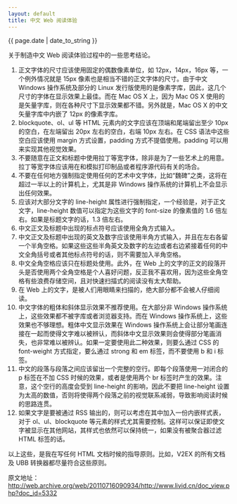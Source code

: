 ```yaml
---
layout: default
title: 中文 Web 阅读体验
---
```

{{ page.date | date_to_string }}

关于制造中文 Web 阅读体验过程中的一些思考结论。

1. 正文字体的尺寸应该使用固定的偶数像素单位，如 12px，14px，16px 等，一个例外情况就是 15px 像素也是相当不错的正文字体的尺寸。由于中文 Windows 操作系统及部分的 Linux 发行版使用的是像素字库，因此，这几个尺寸的字体在显示效果上最佳。而在 Mac OS X 上，因为 Mac OS X 使用的是矢量字库，则在各种尺寸下显示效果都不错。另外就是，Mac OS X 的中文矢量字库中内嵌了 12px 的像素字库。
2. blockquote、ol、ul 等 HTML 元素内的文字应该在顶端和尾端留出至少 10px 的空白，在左端留出 20px 左右的空白，右端 10px 左右。在 CSS 语法中这些空白应该使用 margin 方式设置，padding 方式不提倡使用。padding 可以用来实现其他视觉效果。
3. 不要随意在正文和标题中使用拉丁等宽字体，除非是为了一些艺术上的用意。拉丁等宽字体应该用在和模拟打印制品或者程序源代码有关的场合。
4. 不要在任何地方强制指定使用任何的艺术中文字体，比如“魏碑”之类，这将在超过一半以上的计算机上，尤其是非 Windows 操作系统的计算机上不会显示出任何效果。
5. 应该对大部分文字的 line-height 属性进行强制指定，一个经验是，对于正文文字，line-height 数值可以指定为这些文字的 font-size 的像素值的 1.6 倍左右。如果是标题文字的话，1.3 倍左右。
6. 中文正文及标题中出现的标点符号应该使用全角方式输入。
7. 中文正文及标题中出现的英文及数字应该使用半角方式输入，并且在左右各留一个半角空格。如果这些这些半角英文及数字的左边或者右边紧接着任何的中文全角括号或者其他标点符号的话，则不需要加入半角空格。
8. 中文全角空格应该只在标题处使用。此外，在 Web 上的文字的正文的段落开头是否使用两个全角空格是个人喜好问题，反正我不喜欢用，因为这些全角空格有些浪费存储空间，且对快速扫描式的阅读没有太大帮助。
9. 在 Web 上的文字，是被人们用眼睛来扫描的，绝大部分都不会被人仔细阅读。
10. 中文字体的粗体和斜体显示效果不推荐使用。在大部分非 Windows 操作系统上，这些效果都不被字库或者浏览器支持。而在 Windows 操作系统上，这些效果也不够理想。粗体中文显示效果在 Windows 操作系统上会让部分笔画连接在一起而使得文字难以被辨认，而斜体中文显示效果则会使得部分笔画消失，也非常难以被辨认。如果一定要使用此二种效果，则要么通过 CSS 的 font-weight 方式指定，要么通过 strong 和 em 标签，而不要使用 b 和 i 标签。
11. 中文的段落与段落之间应该留出一个完整的空行。即每个段落使用一对闭合的 p 标签在不加 CSS 时候的效果，或者是使用两个 br 标签时产生的效果。注意，这个空行的高度会受到 line-height 的影响，因此不要把 line-height 设置为太高的数值，否则将使得两个段落之前的视觉联系减弱，导致影响阅读时候的思路连贯。
12. 如果文字是要被通过 RSS 输出的，则可以考虑在其中加入一份内嵌样式表，对于 ol、ul、blockquote 等元素的样式尤其需要控制。这样可以保证即使文字被显示在其他网站，其样式也依然可以保持统一，如果没有被聚合器过滤 HTML 标签的话。

以上这些，是我在写任何 HTML 文档时候的指导原则。比如，V2EX 的所有文档及 UBB 转换器都尽量符合这些原则。

原文地址：http://web.archive.org/web/20110716090934/http://www.livid.cn/doc_view.php?doc_id=5332
